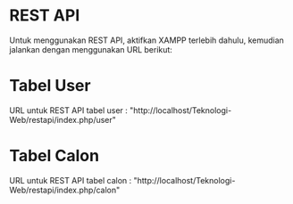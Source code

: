 # REST API

Untuk menggunakan REST API, aktifkan XAMPP terlebih dahulu, kemudian jalankan dengan menggunakan URL berikut:

# Tabel User
URL untuk REST API tabel user 	: "http://localhost/Teknologi-Web/restapi/index.php/user"

# Tabel Calon
URL untuk REST API tabel calon 	: "http://localhost/Teknologi-Web/restapi/index.php/calon"
